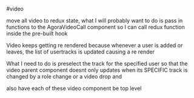 #video 

move all video to redux state, what I will probably want to do is pass in functions to the AgoraVideoCall component so I can call redux function inside the pre-built hook

Video keeps getting re rendered because whenever a user is added or leaves, the list of usertracks is updated causing a re render

What I need to do is preselect the track for the specified user so that the video parent component doesnt only updates when its SPECIFIC track is changed by a role change or a video drop and 

also have each of these video component be top level 

